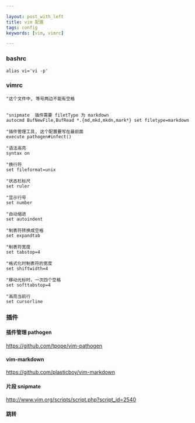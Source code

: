 ```yaml
---

layout: post_with_left
title: vim 配置
tags: config
keywords: [vim, vimrc]

---
```


### bashrc

```
alias vi='vi -p'
```


### vimrc

```
"这个文件中, 等号两边不能有空格


"snipmate  插件需要 filetType 为 markdown
autocmd BufNewFile,BufRead *.{md,mkd,mkdn,mark*} set filetype=markdown

"插件管理工具, 这个配置要写在最前面
execute pathogen#infect()

"语法高亮
syntax on

"换行符
set fileformat=unix

"状态栏标尺
set ruler

"显示行号
set number

"自动缩进
set autoindent

"制表符转换成空格
set expandtab

"制表符宽度
set tabstop=4

"格式化时制表符的宽度
set shiftwidth=4

"移动光标时，一次四个空格
set softtabstop=4 

"高亮当前行
set cursorline

```

### 插件

#### 插件管理 pathogen
https://github.com/tpope/vim-pathogen

#### vim-markdown
https://github.com/plasticboy/vim-markdown

#### 片段 snipmate
http://www.vim.org/scripts/script.php?script_id=2540

#### 跳转


